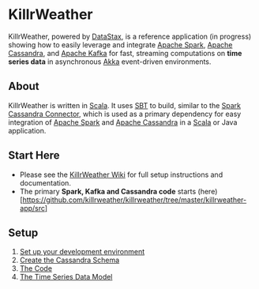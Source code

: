 # KillrWeather

KillrWeather, powered by [DataStax](http://www.datastax.com), is a reference application (in progress) showing how to easily leverage and integrate [Apache Spark](http://spark.apache.org), 
[Apache Cassandra](http://cassandra.apache.org), and [Apache Kafka](http://kafka.apache.org) for fast, streaming computations 
on **time series data** in asynchronous [Akka](http://akka.io) event-driven environments.
  
## About
KillrWeather is written in [Scala](http://www.scala-lang.org). It uses [SBT](http://www.scala-sbt.org) to build, similar to the 
[Spark Cassandra Connector](https://github.com/datastax/spark-cassandra-connector), which is used as a primary dependency for easy integration of [Apache  Spark](http://spark.apache.org) and [Apache Cassandra](http://cassandra.apache.org) in a [Scala](http://www.scala-lang.org) or Java application. 

## Start Here
* Please see the [KillrWeather Wiki](https://github.com/killrweather/killrweather/wiki) for full setup instructions and documentation.
* The primary **Spark, Kafka and Cassandra code** starts (here)[https://github.com/killrweather/killrweather/tree/master/killrweather-app/src]

## Setup
1. [Set up your development environment](https://github.com/killrweather/killrweather/wiki/Environment-Prerequisites)
2. [Create the Cassandra Schema](https://github.com/killrweather/killrweather/wiki/Code%20&%20Schema%20Setup)
3. [The Code](https://github.com/killrweather/killrweather/wiki/Code)
4. [The Time Series Data Model](https://github.com/killrweather/killrweather/wiki/Time-Series-Data-Model)
